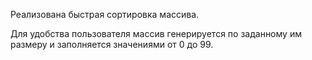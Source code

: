 Реализована быстрая сортировка массива.

Для удобства пользователя массив генерируется по заданному им размеру и заполняется значениями от 0 до 99.